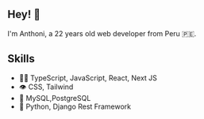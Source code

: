 ## Hey! 👋
I'm Anthoni, a 22 years old web developer from Peru 🇵🇪.

## Skills
- 👨‍💻 TypeScript, JavaScript, React, Next JS
- 👁️ CSS, Tailwind 
- 💽 MySQL,PostgreSQL
- 🐍 Python, Django Rest Framework
